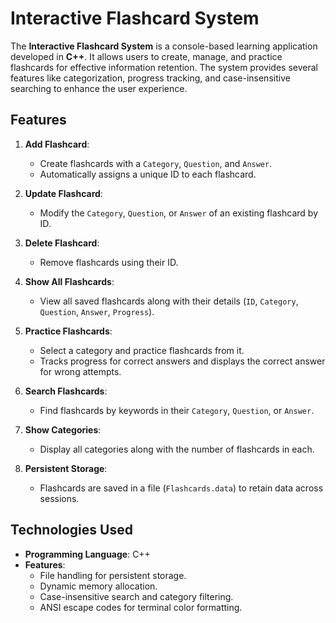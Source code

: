 # Interactive Flashcard System  

The **Interactive Flashcard System** is a console-based learning application developed in **C++**. It allows users to create, manage, and practice flashcards for effective information retention. The system provides several features like categorization, progress tracking, and case-insensitive searching to enhance the user experience.  

## Features  
1. **Add Flashcard**:  
   - Create flashcards with a `Category`, `Question`, and `Answer`.  
   - Automatically assigns a unique ID to each flashcard.  

2. **Update Flashcard**:  
   - Modify the `Category`, `Question`, or `Answer` of an existing flashcard by ID.  

3. **Delete Flashcard**:  
   - Remove flashcards using their ID.  

4. **Show All Flashcards**:  
   - View all saved flashcards along with their details (`ID`, `Category`, `Question`, `Answer`, `Progress`).  

5. **Practice Flashcards**:  
   - Select a category and practice flashcards from it.  
   - Tracks progress for correct answers and displays the correct answer for wrong attempts.  

6. **Search Flashcards**:  
   - Find flashcards by keywords in their `Category`, `Question`, or `Answer`.  

7. **Show Categories**:  
   - Display all categories along with the number of flashcards in each.  

8. **Persistent Storage**:  
   - Flashcards are saved in a file (`Flashcards.data`) to retain data across sessions.  

## Technologies Used  
- **Programming Language**: C++  
- **Features**:  
  - File handling for persistent storage.  
  - Dynamic memory allocation.  
  - Case-insensitive search and category filtering.  
  - ANSI escape codes for terminal color formatting.  
